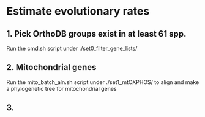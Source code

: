 # Estimate evolutionary rates

## 1. Pick OrthoDB groups exist in at least 61 spp.
 
Run the cmd.sh script under ./set0_filter_gene_lists/

## 2. Mitochondrial genes

Run the mito_batch_aln.sh script under ./set1_mtOXPHOS/ to align and make a phylogenetic tree for mitochondrial genes

## 3. 
